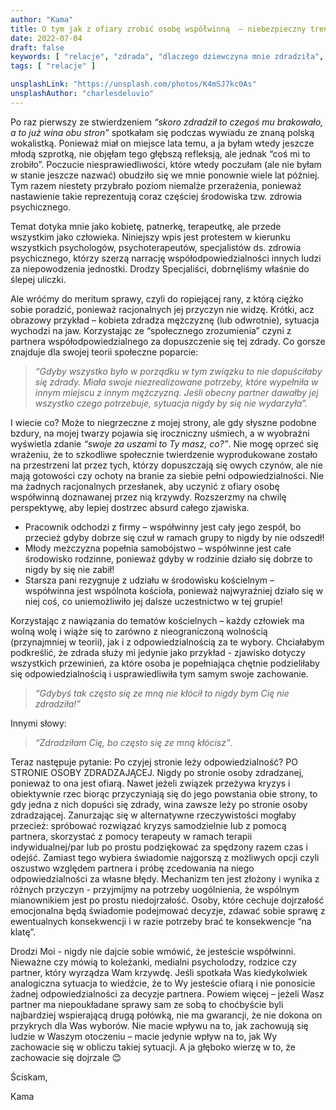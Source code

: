 ```yaml
---
author: "Kama"
title: O tym jak z ofiary zrobić osobę współwinną  – niebezpieczny trend "nowoczesności"
date: 2022-07-04
draft: false
keywords: [ "relacje", "zdrada", "dlaczego dziewczyna mnie zdradziła", "dlaczego chłopak mnie zdradził" ]
tags: [ "relacje" ]

unsplashLink: "https://unsplash.com/photos/K4mSJ7kc0As"
unsplashAuthor: "charlesdeluvio"
---
```


Po raz pierwszy ze stwierdzeniem *“skoro zdradził to czegoś mu brakowało, a to już wina obu stron”* spotkałam się podczas wywiadu ze znaną polską wokalistką. Ponieważ miał on miejsce lata temu, a ja byłam wtedy jeszcze młodą szprotką, nie objęłam tego głębszą refleksją, ale jednak “coś mi to zrobiło”. Poczucie niesprawiedliwości, które wtedy poczułam (ale nie byłam w stanie jeszcze nazwać) obudziło się we mnie ponownie wiele lat później. Tym razem niestety przybrało poziom niemalże przerażenia, ponieważ nastawienie takie reprezentują coraz częściej środowiska tzw. zdrowia psychicznego.

Temat dotyka mnie jako kobietę, patnerkę, terapeutkę, ale przede wszystkim jako człowieka. Niniejszy wpis jest protestem w kierunku wszystkich psychologów, psychoterapeutów, specjalistów ds. zdrowia psychicznego, którzy szerzą narrację współodpowiedzialności innych ludzi za niepowodzenia jednostki. Drodzy Specjaliści, dobrnęliśmy właśnie do ślepej uliczki.

Ale wróćmy do meritum sprawy, czyli do ropiejącej rany, z którą ciężko sobie poradzić, ponieważ racjonalnych jej przyczyn nie widzę. Krótki, acz obrazowy przykład – kobieta zdradza mężczyznę (lub odwrotnie), sytuacja wychodzi na jaw. Korzystając ze “społecznego zrozumienia” czyni z partnera współodpowiedzialnego za dopuszczenie się tej zdrady. Co gorsze znajduje dla swojej teorii społeczne poparcie:
>*“Gdyby wszystko było w porządku w tym związku to nie dopuściłaby się zdrady. Miała swoje niezrealizowane potrzeby, które wypełniła w innym miejscu z innym mężczyzną. Jeśli obecny partner dawałby jej wszystko czego potrzebuje, sytuacja nigdy by się nie wydarzyła”.*

I wiecie co? Może to niegrzeczne z mojej strony, ale gdy słyszne podobne bzdury, na mojej twarzy pojawia się iroczniczny uśmiech, a w wyobraźni wyświetla zdanie *“swoje za uszami to Ty masz, co?”*. Nie mogę oprzeć się wrażeniu, że to szkodliwe społecznie twierdzenie wyprodukowane zostało na przestrzeni lat przez tych, którzy dopuszczają się owych czynów, ale nie mają gotowości czy ochoty na branie za siebie pełni odpowiedzialności. Nie ma żadnych racjonalnych przesłanek, aby uczynić z ofiary osobę współwinną doznawanej przez nią krzywdy. Rozszerzmy na chwilę perspektywę, aby lepiej dostrzec absurd całego zjawiska.

* Pracownik odchodzi z firmy – współwinny jest cały jego zespół, bo przecież gdyby dobrze się czuł w ramach grupy to nigdy by nie odszedł!
* Młody meżczyzna popełnia samobójstwo – współwinne jest całe środowisko rodzinne, ponieważ gdyby w rodzinie działo się dobrze to nigdy by się nie zabił!
* Starsza pani rezygnuje z udziału w środowisku kościelnym – współwinna jest wspólnota kościoła, ponieważ najwyraźniej działo się w niej coś, co uniemożliwiło jej dalsze uczestnictwo w tej grupie!

Korzystając z nawiązania do tematów kościelnych – każdy człowiek ma wolną wolę i wiąże się to zarówno z nieograniczoną wolnością (przynajmniej w teorii), jak i z odpowiedzialnością za te wybory. Chciałabym podkreślić, że zdrada służy mi jedynie jako przykład - zjawisko dotyczy wszystkich przewinień, za które osoba je popełniająca chętnie podzieliłaby się odpowiedzialnością i usprawiedliwiła tym samym swoje zachowanie.
>*“Gdybyś tak często się ze mną nie kłócił to nigdy bym Cię nie zdradziła!”*

Innymi słowy:

>*“Zdradziłam Cię, bo często się ze mną kłócisz”*.

Teraz następuje pytanie: Po czyjej stronie leży odpowiedzialność? PO STRONIE OSOBY ZDRADZAJĄCEJ. Nigdy po stronie osoby zdradzanej, ponieważ to ona jest ofiarą. Nawet jeżeli związek przeżywa kryzys i obiektywnie rzec biorąc przyczyniają się do jego powstania obie strony, to gdy jedna z nich dopuści się zdrady, wina zawsze leży po stronie osoby zdradzającej. Zanurzając się w alternatywne rzeczywistości mogłaby przecież: spróbować rozwiązać kryzys samodzielnie lub z pomocą partnera, skorzystać z pomocy terapeuty w ramach terapii indywidualnej/par lub po prostu podziękować za spędzony razem czas i odejść. Zamiast tego wybiera świadomie najgorszą z możliwych opcji czyli oszustwo względem partnera i próbę zcedowania na niego odpowiedzialności za własne błędy. Mechanizm ten jest złożony i wynika z różnych przyczyn - przyjmijmy na potrzeby uogólnienia, że wspólnym mianownikiem jest po prostu niedojrzałość. Osoby, które cechuje dojrzałość emocjonalna będą świadomie podejmować decyzje, zdawać sobie sprawę z ewentualnych konsekwencji i w razie potrzeby brać te konsekwencje “na klatę”.

Drodzi Moi - nigdy nie dajcie sobie wmówić, że jesteście współwinni. Nieważne czy mówią to koleżanki, medialni psycholodzy, rodzice czy partner, który wyrządza Wam krzywdę. Jeśli spotkała Was kiedykolwiek analogiczna sytuacja to wiedźcie, że to Wy jesteście ofiarą i nie ponosicie żadnej odpowiedzialności za decyzje partnera. Powiem więcej – jeżeli Wasz partner ma niepoukładane sprawy sam ze sobą to choćbyście byli najbardziej wspierającą drugą połówką, nie ma gwarancji, że nie dokona on przykrych dla Was wyborów. Nie macie wpływu na to, jak zachowują się ludzie w Waszym otoczeniu – macie jedynie wpływ na to, jak Wy zachowacie się w obliczu takiej sytuacji. A ja głęboko wierzę w to, że zachowacie się dojrzale 😊

Ściskam,

Kama


